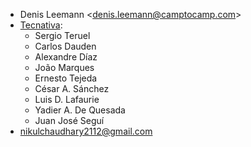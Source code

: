 - Denis Leemann \<<denis.leemann@camptocamp.com>\>
- [Tecnativa](https://www.tecnativa.com):
  - Sergio Teruel
  - Carlos Dauden
  - Alexandre Díaz
  - João Marques
  - Ernesto Tejeda
  - César A. Sánchez
  - Luis D. Lafaurie
  - Yadier A. De Quesada
  - Juan José Seguí
- <nikulchaudhary2112@gmail.com>

